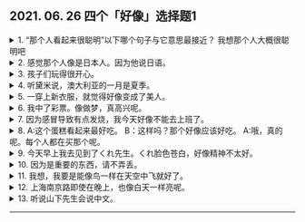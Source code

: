 ## 2021. 06. 26 四个「好像」选择题1
<details>
<summary>
1. “那个人看起来很聪明”以下哪个句子与它意思最接近？
我想那个人大概很聪明吧</summary>

「あの人は頭がよさそうだ」と一番近い文は、下のどれですか。
あの人はたぶん頭がいいだろうと思う。
</details>

<details>
<summary>
2. 感觉那个人像是日本人。因为他说日语。</summary>

あの人は日本人らしい。日本語を話しているから。
</details>

<details>
<summary>
3. 孩子们玩得很开心。</summary>

子供達が楽しそうに遊んでいます。
</details>

<details>
<summary>
4. 听黛米说，澳大利亚的一月是夏季。</summary>

デミさんの話では、オーストラリアの一月は、夏だそうです。
</details>

<details>
<summary>
5. 一穿上新衣服，就觉得好像变成了美人。</summary>

新しい服を着ると、美人になったように感じる。
</details>

<details>
<summary>
6. 我中了彩票。像做梦，真高兴呢。</summary>

宝くじに当たった。夢のようだ、嬉しいなあ。
</details>

<details>
<summary>
7. 因为感冒导致有点发烧，我今天好像不能去上班了。</summary>

風邪を引いて熱があるので、私は今日会社に行けそうもありません。
</details>

<details>
<summary>
8. A:这个蛋糕看起来最好吃。
B：这样吗？那个好像应该好吃。
A:哦，真的呢。每个人都在买那个呢。</summary>

A:このケーキが一番美味しそうだ。
B:そうかな、あっちのほうが美味しいらしい。
A:あ、ほんとだ。みんな、あっちのを買っているね。
</details>

<details>
<summary>
9. 今天早上我去见到了くれ先生。くれ脸色苍白，好像精神不太好。</summary>

今朝、クレさんに会った。クレさんは青い顔をして、元気ではなさそうだった。
</details>

<details>
<summary>
10. 因为是重要的东西，请不弄丢。</summary>

大切なものですから、なくさないようにしてください。（なくさない    なくさ否定）
</details>

<details>
<summary>
11. 我想，我要是能像鸟一样在天空中飞就好了。</summary>

鳥のように空を飛べたらいいと思います。
</details>

<details>
<summary>
12. 上海南京路即使在晚上，也像白天一样亮呢。</summary>

上海南京路は夜でも昼間のように明るいですね。
</details>

<details>
<summary>
13. 听说山下先生会说中文。</summary>

山下さんは中国語ができるらしいです。
</details>

---
